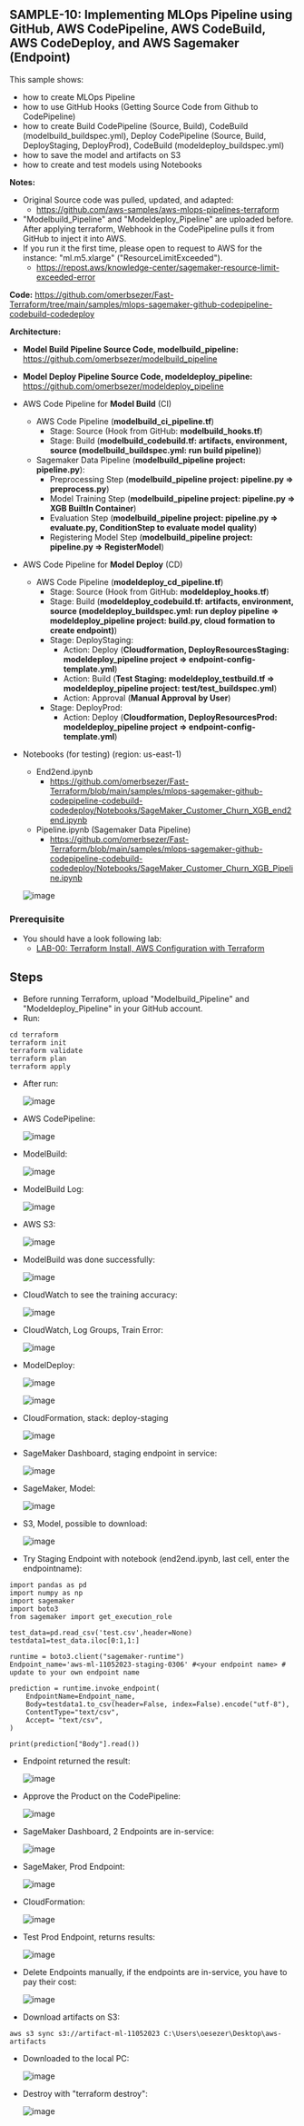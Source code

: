 ## SAMPLE-10: Implementing MLOps Pipeline using GitHub, AWS CodePipeline, AWS CodeBuild, AWS CodeDeploy, and AWS Sagemaker (Endpoint)

This sample shows:
- how to create MLOps Pipeline 
- how to use GitHub Hooks (Getting Source Code from Github to CodePipeline)
- how to create Build CodePipeline (Source, Build), CodeBuild (modelbuild_buildspec.yml), Deploy CodePipeline (Source, Build, DeployStaging, DeployProd), CodeBuild (modeldeploy_buildspec.yml)
- how to save the model and artifacts on S3
- how to create and test models using Notebooks

**Notes:**
- Original Source code was pulled, updated, and adapted:
  - https://github.com/aws-samples/aws-mlops-pipelines-terraform
- "Modelbuild_Pipeline" and "Modeldeploy_Pipeline" are uploaded before. After applying terraform, Webhook in the CodePipeline pulls it from GitHub to inject it into AWS.
- If you run it the first time, please open to request to AWS for the instance: "ml.m5.xlarge" ("ResourceLimitExceeded").
  - https://repost.aws/knowledge-center/sagemaker-resource-limit-exceeded-error  

**Code:** https://github.com/omerbsezer/Fast-Terraform/tree/main/samples/mlops-sagemaker-github-codepipeline-codebuild-codedeploy 


**Architecture:**
- **Model Build Pipeline Source Code, modelbuild_pipeline:**  https://github.com/omerbsezer/modelbuild_pipeline 
- **Model Deploy Pipeline Source Code, modeldeploy_pipeline:** https://github.com/omerbsezer/modeldeploy_pipeline
- AWS Code Pipeline for **Model Build** (CI)
  - AWS Code Pipeline (**modelbuild_ci_pipeline.tf**)
    - Stage: Source (Hook from GitHub: **modelbuild_hooks.tf**)
    - Stage: Build (**modelbuild_codebuild.tf: artifacts, environment, source (modelbuild_buildspec.yml: run build pipeline)**)
  - Sagemaker Data Pipeline (**modelbuild_pipeline project: pipeline.py**):
    - Preprocessing Step (**modelbuild_pipeline project: pipeline.py => preprocess.py**)
    - Model Training Step (**modelbuild_pipeline project: pipeline.py => XGB BuiltIn Container**)
    - Evaluation Step (**modelbuild_pipeline project: pipeline.py => evaluate.py, ConditionStep to evaluate model quality**)
    - Registering Model Step (**modelbuild_pipeline project: pipeline.py => RegisterModel**)
- AWS Code Pipeline for **Model Deploy** (CD)
  - AWS Code Pipeline (**modeldeploy_cd_pipeline.tf**)
    - Stage: Source (Hook from GitHub: **modeldeploy_hooks.tf**)
    - Stage: Build (**modeldeploy_codebuild.tf: artifacts, environment, source (modeldeploy_buildspec.yml: run deploy pipeline => modeldeploy_pipeline project: build.py,  cloud formation to create endpoint)**)  
    - Stage: DeployStaging:
      - Action: Deploy (**Cloudformation, DeployResourcesStaging: modeldeploy_pipeline project => endpoint-config-template.yml**)
      - Action: Build (**Test Staging: modeldeploy_testbuild.tf => modeldeploy_pipeline project: test/test_buildspec.yml**)
      - Action: Approval (**Manual Approval by User**)
    - Stage: DeployProd:
      - Action: Deploy (**Cloudformation, DeployResourcesProd: modeldeploy_pipeline project => endpoint-config-template.yml**)
- Notebooks (for testing) (region: us-east-1)
  - End2end.ipynb
    - https://github.com/omerbsezer/Fast-Terraform/blob/main/samples/mlops-sagemaker-github-codepipeline-codebuild-codedeploy/Notebooks/SageMaker_Customer_Churn_XGB_end2end.ipynb
  - Pipeline.ipynb (Sagemaker Data Pipeline)
    - https://github.com/omerbsezer/Fast-Terraform/blob/main/samples/mlops-sagemaker-github-codepipeline-codebuild-codedeploy/Notebooks/SageMaker_Customer_Churn_XGB_Pipeline.ipynb  
    
   ![image](https://github.com/omerbsezer/Fast-Terraform/assets/10358317/09c0ac8a-0fe5-4877-8440-b29a22bad5cf)


### Prerequisite

- You should have a look following lab: 
  - [LAB-00: Terraform Install, AWS Configuration with Terraform](https://github.com/omerbsezer/Fast-Terraform/blob/main/LAB00-Terraform-Install-AWS-Configuration.md)


## Steps
- Before running Terraform, upload "Modelbuild_Pipeline" and "Modeldeploy_Pipeline" in your GitHub account.
- Run:

```
cd terraform
terraform init
terraform validate
terraform plan
terraform apply
```

- After run:

  ![image](https://github.com/omerbsezer/Fast-Terraform/assets/10358317/7e2060d0-af1c-4b5e-af43-a100f163453b)

- AWS CodePipeline:

  ![image](https://github.com/omerbsezer/Fast-Terraform/assets/10358317/7daef38d-2901-4087-b990-3d8b3676783e)

- ModelBuild:

  ![image](https://github.com/omerbsezer/Fast-Terraform/assets/10358317/1bc7cfe7-a7b5-4155-b4a1-cbb8763a036d)

- ModelBuild Log:

  ![image](https://github.com/omerbsezer/Fast-Terraform/assets/10358317/72ba0e56-a66f-4427-b35c-5680ae681fc6)
  
- AWS S3:

  ![image](https://github.com/omerbsezer/Fast-Terraform/assets/10358317/5b6da22e-7ec8-4a61-821b-3ebc8d272593)

- ModelBuild was done successfully:

  ![image](https://github.com/omerbsezer/Fast-Terraform/assets/10358317/9e4bad11-883e-463a-928e-d87834439e6f)

- CloudWatch to see the training accuracy:

  ![image](https://github.com/omerbsezer/Fast-Terraform/assets/10358317/fa0dbc0e-e3a0-48d2-8c75-309d6dcf9e19)

- CloudWatch, Log Groups, Train Error:

  ![image](https://github.com/omerbsezer/Fast-Terraform/assets/10358317/095870fb-ff0d-4ce8-bbe1-348779d9be25)
    
- ModelDeploy:

  ![image](https://github.com/omerbsezer/Fast-Terraform/assets/10358317/a77c0467-3453-41dc-8f8c-c3995973bf82)

  ![image](https://github.com/omerbsezer/Fast-Terraform/assets/10358317/6fb4beb5-3d17-459f-8b31-a487b07d39f1)

- CloudFormation, stack: deploy-staging

  ![image](https://github.com/omerbsezer/Fast-Terraform/assets/10358317/205f6a3e-1e68-4fc6-895b-d30810c4e50c)

- SageMaker Dashboard, staging endpoint in service:

  ![image](https://github.com/omerbsezer/Fast-Terraform/assets/10358317/4121d5c4-c2db-4a2d-8a83-c5b2183e334b)

- SageMaker, Model:

  ![image](https://github.com/omerbsezer/Fast-Terraform/assets/10358317/ab3e3090-5f5b-42aa-84ff-53cc17a9a380)

- S3, Model, possible to download:

  ![image](https://github.com/omerbsezer/Fast-Terraform/assets/10358317/09bdaf28-582a-45bc-b4b1-d053da0ec206)

- Try Staging Endpoint with notebook (end2end.ipynb, last cell, enter the endpointname):

```
import pandas as pd
import numpy as np
import sagemaker
import boto3
from sagemaker import get_execution_role

test_data=pd.read_csv('test.csv',header=None)
testdata1=test_data.iloc[0:1,1:]

runtime = boto3.client("sagemaker-runtime")
Endpoint_name='aws-ml-11052023-staging-0306' #<your endpoint name> # update to your own endpoint name

prediction = runtime.invoke_endpoint(
    EndpointName=Endpoint_name,
    Body=testdata1.to_csv(header=False, index=False).encode("utf-8"),
    ContentType="text/csv",
    Accept= "text/csv",
)

print(prediction["Body"].read())
```
- Endpoint returned the result:

  ![image](https://github.com/omerbsezer/Fast-Terraform/assets/10358317/58d56412-b3a2-42bc-978c-4c828d3d1af8)

- Approve the Product on the CodePipeline:

  ![image](https://github.com/omerbsezer/Fast-Terraform/assets/10358317/f2ee09ce-3d65-4448-9732-a5cc5a9277db)

- SageMaker Dashboard, 2 Endpoints are in-service:

  ![image](https://github.com/omerbsezer/Fast-Terraform/assets/10358317/cfd146dd-cbe5-4622-946f-0ca457597e26)

- SageMaker, Prod Endpoint:

  ![image](https://github.com/omerbsezer/Fast-Terraform/assets/10358317/444de0ff-f29d-42cd-b471-e17e4b13b904)

- CloudFormation:

  ![image](https://github.com/omerbsezer/Fast-Terraform/assets/10358317/f803e721-2d4c-4545-a0ba-d72a260cf2e0)

- Test Prod Endpoint, returns results:

  ![image](https://github.com/omerbsezer/Fast-Terraform/assets/10358317/e0ea3640-5b16-47ff-9fbf-cd1cdc81b974)

- Delete Endpoints manually, if the endpoints are in-service, you have to pay their cost:

  ![image](https://github.com/omerbsezer/Fast-Terraform/assets/10358317/2d30f570-ad34-4972-bee7-05a5058f7c3b)

 - Download artifacts on S3:

```
aws s3 sync s3://artifact-ml-11052023 C:\Users\oesezer\Desktop\aws-artifacts
```

- Downloaded to the local PC:

  ![image](https://github.com/omerbsezer/Fast-Terraform/assets/10358317/d1e30b6c-7497-4913-a25b-9e1bbd92556e)

- Destroy with "terraform destroy":

  ![image](https://github.com/omerbsezer/Fast-Terraform/assets/10358317/cfcf5bc8-a3bc-4ef5-a661-ab6873aa5f65)

